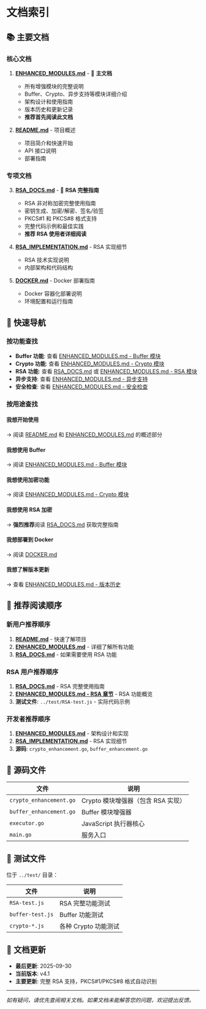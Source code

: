 # 文档索引

## 📚 主要文档

### 核心文档

1. **[ENHANCED_MODULES.md](ENHANCED_MODULES.md)** - 🌟 **主文档**
   - 所有增强模块的完整说明
   - Buffer、Crypto、异步支持等模块详细介绍
   - 架构设计和使用指南
   - 版本历史和更新记录
   - **推荐首先阅读此文档**

2. **[README.md](README.md)** - 项目概述
   - 项目简介和快速开始
   - API 接口说明
   - 部署指南

### 专项文档

3. **[RSA_DOCS.md](RSA_DOCS.md)** - 🔐 **RSA 完整指南**
   - RSA 非对称加密完整使用指南
   - 密钥生成、加密/解密、签名/验签
   - PKCS#1 和 PKCS#8 格式支持
   - 完整代码示例和最佳实践
   - **推荐 RSA 使用者详细阅读**

4. **[RSA_IMPLEMENTATION.md](RSA_IMPLEMENTATION.md)** - RSA 实现细节
   - RSA 技术实现说明
   - 内部架构和代码结构

5. **[DOCKER.md](DOCKER.md)** - Docker 部署指南
   - Docker 容器化部署说明
   - 环境配置和运行指南

## 🎯 快速导航

### 按功能查找

- **Buffer 功能**: 查看 [ENHANCED_MODULES.md - Buffer 模块](ENHANCED_MODULES.md#1-buffer-模块增强)
- **Crypto 功能**: 查看 [ENHANCED_MODULES.md - Crypto 模块](ENHANCED_MODULES.md#2-crypto-模块增强-分离架构)
- **RSA 功能**: 查看 [RSA_DOCS.md](RSA_DOCS.md) 或 [ENHANCED_MODULES.md - RSA 模块](ENHANCED_MODULES.md#-rsa-非对称加密模块)
- **异步支持**: 查看 [ENHANCED_MODULES.md - 异步支持](ENHANCED_MODULES.md#3-异步支持模块)
- **安全检查**: 查看 [ENHANCED_MODULES.md - 安全检查](ENHANCED_MODULES.md#-安全检查模块)

### 按用途查找

#### 我想开始使用
→ 阅读 [README.md](README.md) 和 [ENHANCED_MODULES.md](ENHANCED_MODULES.md) 的概述部分

#### 我想使用 Buffer
→ 阅读 [ENHANCED_MODULES.md - Buffer 模块](ENHANCED_MODULES.md#1-buffer-模块增强)

#### 我想使用加密功能
→ 阅读 [ENHANCED_MODULES.md - Crypto 模块](ENHANCED_MODULES.md#2-crypto-模块增强-分离架构)

#### 我想使用 RSA 加密
→ **强烈推荐**阅读 [RSA_DOCS.md](RSA_DOCS.md) 获取完整指南

#### 我想部署到 Docker
→ 阅读 [DOCKER.md](DOCKER.md)

#### 我想了解版本更新
→ 查看 [ENHANCED_MODULES.md - 版本历史](ENHANCED_MODULES.md#-版本历史)

## 📖 推荐阅读顺序

### 新用户推荐顺序

1. **[README.md](README.md)** - 快速了解项目
2. **[ENHANCED_MODULES.md](ENHANCED_MODULES.md)** - 详细了解所有功能
3. **[RSA_DOCS.md](RSA_DOCS.md)** - 如果需要使用 RSA 功能

### RSA 用户推荐顺序

1. **[RSA_DOCS.md](RSA_DOCS.md)** - RSA 完整使用指南
2. **[ENHANCED_MODULES.md - RSA 章节](ENHANCED_MODULES.md#-rsa-非对称加密模块)** - RSA 功能概览
3. **测试文件**: `../test/RSA-test.js` - 实际代码示例

### 开发者推荐顺序

1. **[ENHANCED_MODULES.md](ENHANCED_MODULES.md)** - 架构设计和实现
2. **[RSA_IMPLEMENTATION.md](RSA_IMPLEMENTATION.md)** - RSA 实现细节
3. **源码**: `crypto_enhancement.go`, `buffer_enhancement.go`

## 🔧 源码文件

| 文件 | 说明 |
|------|------|
| `crypto_enhancement.go` | Crypto 模块增强器（包含 RSA 实现） |
| `buffer_enhancement.go` | Buffer 模块增强器 |
| `executor.go` | JavaScript 执行器核心 |
| `main.go` | 服务入口 |

## 🧪 测试文件

位于 `../test/` 目录：

| 文件 | 说明 |
|------|------|
| `RSA-test.js` | RSA 完整功能测试 |
| `buffer-test.js` | Buffer 功能测试 |
| `crypto-*.js` | 各种 Crypto 功能测试 |

## 📝 文档更新

- **最后更新**: 2025-09-30
- **当前版本**: v4.1
- **主要更新**: 完整 RSA 支持，PKCS#1/PKCS#8 格式自动识别

---

*如有疑问，请优先查阅相关文档。如果文档未能解答您的问题，欢迎提出反馈。*
